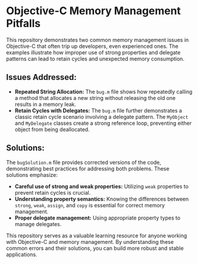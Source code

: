 # Objective-C Memory Management Pitfalls

This repository demonstrates two common memory management issues in Objective-C that often trip up developers, even experienced ones.  The examples illustrate how improper use of strong properties and delegate patterns can lead to retain cycles and unexpected memory consumption.

## Issues Addressed:

* **Repeated String Allocation:** The `bug.m` file shows how repeatedly calling a method that allocates a new string without releasing the old one results in a memory leak.
* **Retain Cycles with Delegates:** The `bug.m` file further demonstrates a classic retain cycle scenario involving a delegate pattern. The `MyObject` and `MyDelegate` classes create a strong reference loop, preventing either object from being deallocated.

## Solutions:

The `bugSolution.m` file provides corrected versions of the code, demonstrating best practices for addressing both problems.  These solutions emphasize:

* **Careful use of strong and weak properties:** Utilizing `weak` properties to prevent retain cycles is crucial.
* **Understanding property semantics:** Knowing the differences between `strong`, `weak`, `assign`, and `copy` is essential for correct memory management.
* **Proper delegate management:** Using appropriate property types to manage delegates. 

This repository serves as a valuable learning resource for anyone working with Objective-C and memory management.  By understanding these common errors and their solutions, you can build more robust and stable applications.